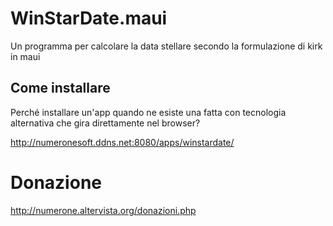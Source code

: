 # WinStarDate.maui

Un programma per calcolare la data stellare secondo la formulazione di kirk in maui


## Come installare

Perché installare un'app quando ne esiste una fatta con tecnologia alternativa che gira direttamente nel browser?

http://numeronesoft.ddns.net:8080/apps/winstardate/

# Donazione

http://numerone.altervista.org/donazioni.php
